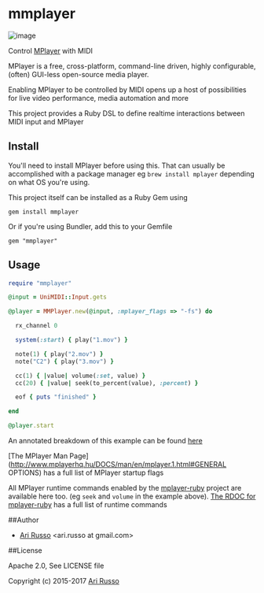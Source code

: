 # mmplayer

![image](http://i.imgur.com/Te9nymX.png)

Control [MPlayer](http://en.wikipedia.org/wiki/MPlayer) with MIDI

MPlayer is a free, cross-platform, command-line driven, highly configurable, (often) GUI-less open-source media player.

Enabling MPlayer to be controlled by MIDI opens up a host of possibilities for live video performance, media automation and more

This project provides a Ruby DSL to define realtime interactions between MIDI input and MPlayer

## Install

You'll need to install MPlayer before using this.  That can usually be accomplished with a package manager eg `brew install mplayer` depending on what OS you're using.

This project itself can be installed as a Ruby Gem using

`gem install mmplayer`

Or if you're using Bundler, add this to your Gemfile

`gem "mmplayer"`

## Usage

```ruby
require "mmplayer"

@input = UniMIDI::Input.gets

@player = MMPlayer.new(@input, :mplayer_flags => "-fs") do

  rx_channel 0

  system(:start) { play("1.mov") }

  note(1) { play("2.mov") }
  note("C2") { play("3.mov") }

  cc(1) { |value| volume(:set, value) }
  cc(20) { |value| seek(to_percent(value), :percent) }

  eof { puts "finished" }

end

@player.start

```

An annotated breakdown of this example can be found [here](https://github.com/arirusso/mmplayer/blob/master/examples/simple.rb)

[The MPlayer Man Page](http://www.mplayerhq.hu/DOCS/man/en/mplayer.1.html#GENERAL OPTIONS) has a full list of MPlayer startup flags

All MPlayer runtime commands enabled by the [mplayer-ruby](https://rubygems.org/gems/mplayer-ruby) project are available here too. (eg `seek` and `volume` in the example above).  [The RDOC for mplayer-ruby](http://mplayer-ruby.rubyforge.org/mplayer-ruby/index.html) has a full list of runtime commands

##Author

* [Ari Russo](http://github.com/arirusso) <ari.russo at gmail.com>

##License

Apache 2.0, See LICENSE file

Copyright (c) 2015-2017 [Ari Russo](http://arirusso.com)
